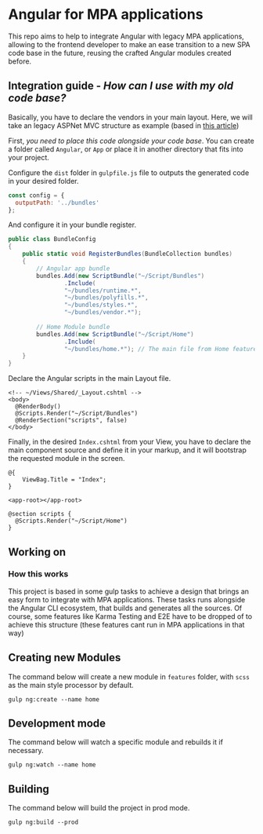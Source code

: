 # Angular for MPA applications

This repo aims to help to integrate Angular with legacy MPA applications, allowing to the frontend developer to make an ease transition to a new SPA code base in the future, reusing the crafted Angular modules created before.

## Integration guide - *How can I use with my old code base?*

Basically, you have to declare the vendors in your main layout.
Here, we will take an legacy ASPNet MVC structure as example (based in [this article](https://dotnetthoughts.net/how-to-use-angular4-wth-aspnet-mvc/))

First, *you need to place this code alongside your code base*. You can create a folder called `Angular`, or `App` or place it in another directory that fits into your project.

Configure the `dist` folder in `gulpfile.js` file to outputs the generated code in your desired folder.
``` javascript
const config = {
  outputPath: '../bundles'
};
```

And configure it in your bundle register.
``` cs
public class BundleConfig
{
    public static void RegisterBundles(BundleCollection bundles)
    {
        // Angular app bundle
        bundles.Add(new ScriptBundle("~/Script/Bundles")
                .Include(
                "~/bundles/runtime.*",
                "~/bundles/polyfills.*",
                "~/bundles/styles.*",
                "~/bundles/vendor.*");
        
        // Home Module bundle
        bundles.Add(new ScriptBundle("~/Script/Home")
                .Include(
                "~/bundles/home.*"); // The main file from Home feature
    }
}
```

Declare the Angular scripts in the main Layout file.
``` cshtml
<!-- ~/Views/Shared/_Layout.cshtml -->
<body>
  @RenderBody()
  @Scripts.Render("~/Script/Bundles")
  @RenderSection("scripts", false)
</body>
```

Finally, in the desired `Index.cshtml` from your View, you have to declare the main component source and define it in your markup,
and it will bootstrap the requested module in the screen.
``` cshtml
@{
    ViewBag.Title = "Index";
}

<app-root></app-root>

@section scripts {
  @Scripts.Render("~/Script/Home")
}
```

## Working on

### How this works
This project is based in some gulp tasks to achieve a design that brings an easy form to integrate with MPA applications.
These tasks runs alongside the Angular CLI ecosystem, that builds and generates all the sources.
Of course, some features like Karma Testing and E2E have to be dropped of to achieve this structure (these features cant run in MPA applications in that way)

## Creating new Modules
The command below will create a new module in `features` folder, with `scss` as the main style processor by default.
``` shell
gulp ng:create --name home
```

## Development mode
The command below will watch a specific module and rebuilds it if necessary.
``` shell
gulp ng:watch --name home
```

## Building
The command below will build the project in prod mode.
``` shell
gulp ng:build --prod
```
